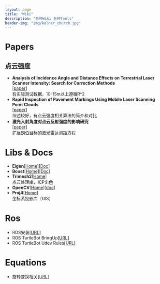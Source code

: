 ```yaml
---
layout: page
title: "Wiki"
description: "各种Wiki 各种Tools"
header-img: "img/kolner_church.jpg"
---
```


# Papers

## 点云强度

* **Analysis of Incidence Angle and Distance Effects on Terrestrial Laser Scanner Intensity: Search for Correction Methods**  
  [[paper](http://www.mdpi.com/2072-4292/3/10/2207)]  
  有实际测试数据，10-15m以上遵循R^2
* **Rapid Inspection of Pavement Markings Using Mobile Laser Scanning Point Clouds**  
  [[paper](https://uwspace.uwaterloo.ca/bitstream/handle/10012/10343/Zhang_Haocheng.pdf;sequence=3)]  
  综述较好，有点云强度相关算法的简介和对比
* **激光入射角度对点云反射强度的影响研究**  
  [[paper](http://www.cnki.com.cn/article/cjfdtotal-jgzz201604003.htm)]  
  扩展朗伯目标的激光雷达测距方程


# Libs & Docs

* **Eigen**[[Home](http://eigen.tuxfamily.org/index.php?title=Main_Page)][[Doc](https://eigen.tuxfamily.org/dox/)]
* **Boost**[[Home](http://www.boost.org/)][[Doc](http://www.boost.org/doc/libs/)]
* **Trimesh2**[[Home](http://gfx.cs.princeton.edu/proj/trimesh2/)]  
  点云处理库，ICP出色
* **OpenCV**[[Home](http://opencv.org/)][[doc](http://docs.opencv.org/)]
* **Proj4**[[Home](https://trac.osgeo.org/proj/)]  
  坐标系投影库（GIS）


# Ros

* ROS安装[[URL](http://wiki.ros.org/indigo/Installation/Ubuntu)]
* ROS TurtleBot BringUp[[URL](http://learn.turtlebot.com/2015/02/01/6/)]
* ROS TurtleBot Udev Rules[[URL](http://wiki.ros.org/kobuki_ftdi/Tutorials/Udev%20Rules)]

# Equations
* 旋转变换相关[[URL](http://www.euclideanspace.com/maths/geometry/rotations/conversions/index.htm)]

